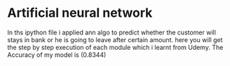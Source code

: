 
# Artificial neural network
In ths ipython file i applied ann algo to predict whether the customer will stays in bank or he is going to leave after certain amount.
here you will get the step by step execution of each module which i learnt from Udemy.
The Accuracy of my model is (0.8344)
